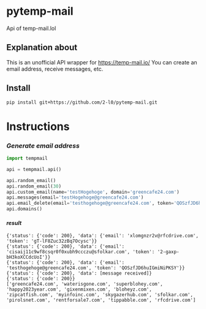 # pytemp-mail
Api of temp-mail.lol

## Explanation about
This is an unofficial API wrapper for https://temp-mail.io/
You can create an email address, receive messages, etc.

## Install
`pip install git+https://github.com/2-l0/pytemp-mail.git`

# Instructions
### *Generate email address*
```py
import tempmail

api = tempmail.api()

api.random_email()
api.random_email(30)
api.custom_email(name='testHogehoge', domain='greencafe24.com')
api.messages(email='testHogehoge@greencafe24.com')
api.email_delete(email='testhogehoge@greencafe24.com', token='QOSzfJD6huIGmiNiPKSY')
api.domains()
```
#### *result*
```
{'status': {'code': 200}, 'data': {'email': 'xlomgnzr2v@rfcdrive.com', 'token': 'gT-lF8Zuc32zBq7Ocysc'}}
{'status': {'code': 200}, 'data': {'email': 'cisaij11c9wf8csqr0f0xubh9ccczu@sfolkar.com', 'token': '2-gaxp-bH3koXCCdcUoI'}}
{'status': {'code': 200}, 'data': {'email': 'testhogehoge@greencafe24.com', 'token': 'QOSzfJD6huIGmiNiPKSY'}}
{'status': {'code': 200}, 'data': [message received]}
{'status': {'code': 200}}
['greencafe24.com', 'waterisgone.com', 'superblohey.com', 'happy2023year.com', 'gixenmixen.com', 'bloheyz.com', 'zipcatfish.com', 'myinfoinc.com', 'skygazerhub.com', 'sfolkar.com', 'pirolsnet.com', 'rentforsale7.com', 'tippabble.com', 'rfcdrive.com']
```
